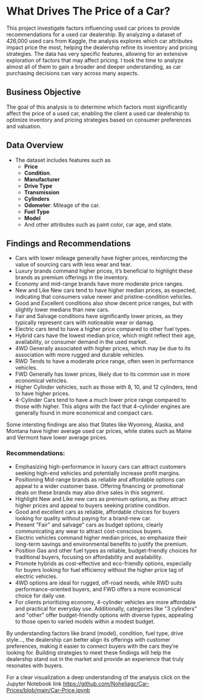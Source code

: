# What Drives The Price of a Car? 
 

This project investigate factors influencing used car prices to provide recommendations for a used car dealership. By analyzing a dataset of 426,000 used cars from Kaggle, the analysis explores which car attributes impact price the most, helping the dealership refine its inventory and pricing strategies.
The data has very specific features, allowing for an extensive exploration of factors that may affect pricing. I took the time to analyze almost all of them to gain a broader and deeper understanding, as car purchasing decisions can vary across many aspects.

## Business Objective

The goal of this analysis is to determine which factors most significantly affect the price of a used car, enabling the client a used car dealership to optimize inventory and pricing strategies based on consumer preferences and valuation.

## Data Overview
- The dataset includes features such as 
  - **Price**
  - **Condition**.
  - **Manufacturer**
  - **Drive Type**
  - **Transmission**
  - **Cylinders**
  - **Odometer**: Mileage of the car.
  - **Fuel Type**
  - **Model**
  - And other attributes such as paint color, car age, and state.


## Findings and Recommendations

- Cars with lower mileage generally have higher prices, reinforcing the value of sourcing cars with less wear and tear.
- Luxury brands command higher prices, it’s beneficial to highlight these brands as premium offerings in the inventory. 
- Economy and mid-range brands have more moderate price ranges.
- New and Like New cars tend to have higher median prices, as expected, indicating that consumers value newer and pristine-condition vehicles.
- Good and Excellent conditions also show decent price ranges, but with slightly lower medians than new cars. 
- Fair and Salvage conditions have significantly lower prices, as they typically represent cars with noticeable wear or damag.
- Electric cars tend to have a higher price compared to other fuel types.
- Hybrid cars have the lowest median price, which might reflect their age, availability, or consumer demand in the used market.
- 4WD Generally associated with higher prices, which may be due to its association with more rugged and durable vehicles.
- RWD Tends to have a moderate price range, often seen in performance vehicles.
- FWD Generally has lower prices, likely due to its common use in more economical vehicles.
- Higher Cylinder vehicles, such as those with 8, 10, and 12 cylinders, tend to have higher prices.
- 4-Cylinder Cars tend to have a much lower price range compared to those with higher. This aligns with the fact that 4-cylinder engines are generally found in more economical and compact cars.
  
Some intersting findings are also that States like Wyoming, Alaska, and Montana have higher average used car prices, while states such as Maine and Vermont have lower average prices.
  
 
### Recommendations:

- Emphasizing high-performance in luxury cars can attract customers seeking high-end vehicles and potentially increase profit margins.
- Positioning Mid-range brands as reliable and affordable options can appeal to a wider customer base. Offering financing or promotional deals on these brands may also drive sales in this segment.
- Highlight New and Like new cars as premium options, as they attract higher prices and appeal to buyers seeking pristine condition.
- Good and excellent cars as reliable, affordable choices for buyers looking for quality without paying for a brand-new car.
- Present "Fair" and salvage" cars as budget options, clearly communicating any wear to attract cost-conscious buyers.
- Electric vehicles command higher median prices, so emphasize their long-term savings and environmental benefits to justify the premium.
- Position Gas and other fuel types as reliable, budget-friendly choices for traditional buyers, focusing on affordability and availability.
- Promote hybrids as cost-effective and eco-friendly options, especially for buyers looking for fuel efficiency without the higher price tag of electric vehicles.
- 4WD options are ideal for rugged, off-road needs, while RWD suits performance-oriented buyers, and FWD offers a more economical choice for daily use.
- For clients prioritizing economy, 4-cylinder vehicles are more affordable and practical for everyday use. Additionally, categories like "3 cylinders" and "other" offer budget-friendly options with diverse types, appealing to those open to varied models within a modest budget.

By understanding factors like brand (model), condition, fuel type, drive style..., the dealership can better align its offerings with customer preferences, making it easier to connect buyers with the cars they’re looking for. Building strategies to meet these findings will help the dealership stand out in the market and provide an experience that truly resonates with buyers.

For a clear visualization a deep understanding of the analysis click on the Jupyter Notebook link https://github.com/Noheliagc/Car-Prices/blob/main/Car-Price.ipynb



